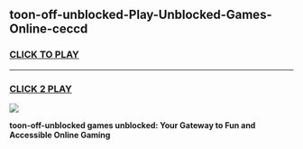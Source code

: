 
## toon-off-unblocked-Play-Unblocked-Games-Online-ceccd
<h3>
<a href="https://premium76.site?title=toon-off-unblocked&ref=25A">CLICK TO PLAY</a></h3>
<hr>

<h3>
<a href="https://premium76.site?title=toon-off-unblocked&ref=25A">CLICK 2 PLAY</a>
  
</h3>

<a href="https://premium76.site?title=toon-off-unblocked&ref=25A"><img src="https://clearcache.store/games.png"></a>


**toon-off-unblocked games unblocked: Your Gateway to Fun and Accessible Online Gaming**
